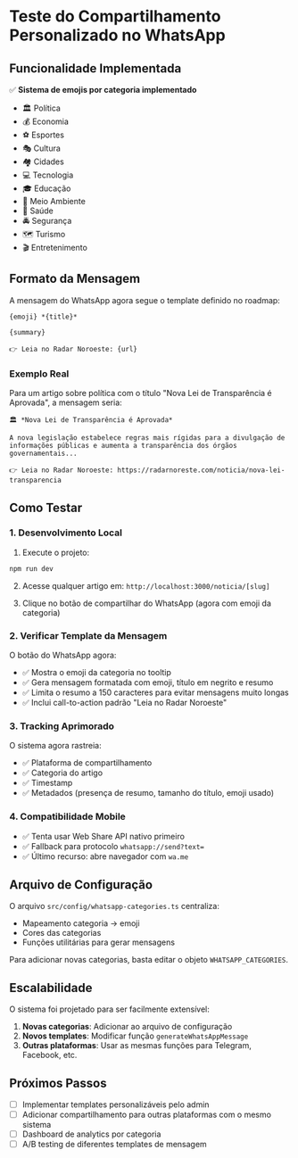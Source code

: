 # Teste do Compartilhamento Personalizado no WhatsApp

## Funcionalidade Implementada

✅ **Sistema de emojis por categoria implementado**
- 🏛️ Política
- 💰 Economia  
- ⚽ Esportes
- 🎭 Cultura
- 🏘️ Cidades
- 💻 Tecnologia
- 🎓 Educação
- 🌱 Meio Ambiente
- 🏥 Saúde
- 🚔 Segurança
- 🗺️ Turismo
- 🎬 Entretenimento

## Formato da Mensagem

A mensagem do WhatsApp agora segue o template definido no roadmap:

```
{emoji} *{title}*

{summary}

👉 Leia no Radar Noroeste: {url}
```

### Exemplo Real

Para um artigo sobre política com o título "Nova Lei de Transparência é Aprovada", a mensagem seria:

```
🏛️ *Nova Lei de Transparência é Aprovada*

A nova legislação estabelece regras mais rígidas para a divulgação de informações públicas e aumenta a transparência dos órgãos governamentais...

👉 Leia no Radar Noroeste: https://radarnoreste.com/noticia/nova-lei-transparencia
```

## Como Testar

### 1. Desenvolvimento Local

1. Execute o projeto:
```bash
npm run dev
```

2. Acesse qualquer artigo em: `http://localhost:3000/noticia/[slug]`

3. Clique no botão de compartilhar do WhatsApp (agora com emoji da categoria)

### 2. Verificar Template da Mensagem

O botão do WhatsApp agora:
- ✅ Mostra o emoji da categoria no tooltip
- ✅ Gera mensagem formatada com emoji, título em negrito e resumo
- ✅ Limita o resumo a 150 caracteres para evitar mensagens muito longas
- ✅ Inclui call-to-action padrão "Leia no Radar Noroeste"

### 3. Tracking Aprimorado

O sistema agora rastreia:
- ✅ Plataforma de compartilhamento
- ✅ Categoria do artigo
- ✅ Timestamp
- ✅ Metadados (presença de resumo, tamanho do título, emoji usado)

### 4. Compatibilidade Mobile

- ✅ Tenta usar Web Share API nativo primeiro
- ✅ Fallback para protocolo `whatsapp://send?text=`
- ✅ Último recurso: abre navegador com `wa.me`

## Arquivo de Configuração

O arquivo `src/config/whatsapp-categories.ts` centraliza:
- Mapeamento categoria → emoji
- Cores das categorias
- Funções utilitárias para gerar mensagens

Para adicionar novas categorias, basta editar o objeto `WHATSAPP_CATEGORIES`.

## Escalabilidade

O sistema foi projetado para ser facilmente extensível:

1. **Novas categorias**: Adicionar ao arquivo de configuração
2. **Novos templates**: Modificar função `generateWhatsAppMessage`
3. **Outras plataformas**: Usar as mesmas funções para Telegram, Facebook, etc.

## Próximos Passos

- [ ] Implementar templates personalizáveis pelo admin
- [ ] Adicionar compartilhamento para outras plataformas com o mesmo sistema
- [ ] Dashboard de analytics por categoria
- [ ] A/B testing de diferentes templates de mensagem
